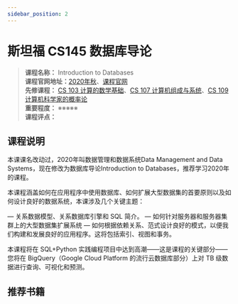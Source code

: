 ```yaml
---
sidebar_position: 2
---
```


# 斯坦福 CS145 数据库导论


>**课程名称：** Introduction to Databases  
**课程官网地址：**[2020年秋](https://cs145-fa20.github.io/)、[课程官网](http://infolab.stanford.edu/~junyang/cs145/info.html)    
**先修课程：** [CS 103 计算的数学基础](https://hackway.org/docs/math/basic/discrete/cs103)、[CS 107 计算机组成与系统](https://hackway.org/docs/cs/freshman/cpp/cs107)、[CS 109 计算机科学家的概率论](https://hackway.org/docs/math/basic/probability/cs109)         
**重要程度：** ※※※※※  
**课程评点：** 

## 课程说明
本课课名改动过，2020年叫数据管理和数据系统Data Management and Data Systems，现在修改为数据库导论Introduction to Databases，推荐学习2020年的课程。

本课程涵盖如何在应用程序中使用数据库、如何扩展大型数据集的首要原则以及如何设计良好的数据系统，本课涉及几个关键主题：

— 关系数据模型、关系数据库引擎和 SQL 简介。
— 如何针对服务器和服务器集群上的大型数据集扩展系统
— 如何根据依赖关系、范式设计良好的模式，以便我们构建和发展良好的应用程序。这将包括索引、视图和事务。

本课程将在 SQL+Python 实践编程项目中达到高潮——这是课程的关键部分——您将在 BigQuery（Google Cloud Platform 的流行云数据库部分）上对 TB 级数据进行查询、可视化和预测。


## 推荐书籍

<Book img="https://hackweek-1251009918.cos.ap-shanghai.myqcloud.com/hackway/cs/s6056942.jpg" url="https://item.jd.com/10059174.html" title="数据库系统基础教程（原书第3版）"></Book>




